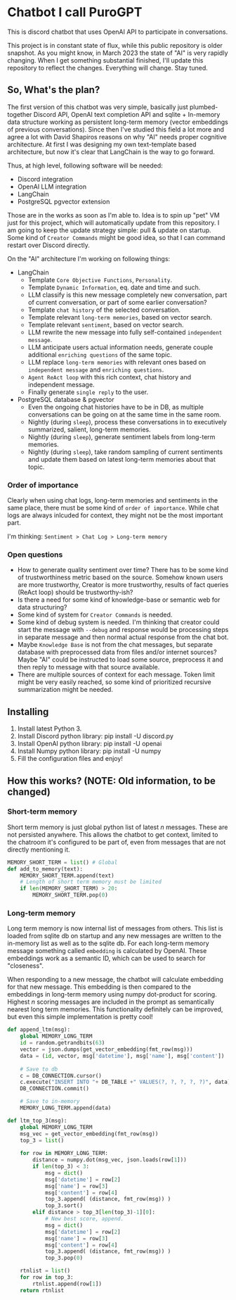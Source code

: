 # Chatbot I call PuroGPT

This is discord chatbot that uses OpenAI API to participate in conversations.

This project is in constant state of flux, while this public repository is older snapshot.
As you might know, in March 2023 the state of "AI" is very rapidly changing.
When I get something substantial finished, I'll update this repository to reflect the changes. Everything will change. Stay tuned.

## So, What's the plan?

The first version of this chatbot was very simple, basically just plumbed-together Discord API, OpenAI text completion API and sqlite + In-memory data structure working as persistent long-term memory (vector embeddings of previous conversations).
Since then I've studied this field a lot more and agree a lot with David Shapiros reasons on why "AI" needs proper cognitive architecture.
At first I was designing my own text-template based architecture, but now it's clear that LangChain is the way to go forward.

Thus, at high level, following software will be needed:

- Discord integration
- OpenAI LLM integration
- LangChain
- PostgreSQL pgvector extension

Those are in the works as soon as I'm able to. Idea is to spin up "pet" VM just for this project, which will automatically update from this repository. I am going to keep the update strategy simple: pull & update on startup. Some kind of ```Creator Commands``` might be good idea, so that I can command restart over Discord directly.

On the "AI" architecture I'm working on following things:

- LangChain
  - Template ```Core Objective Functions```, ```Personality```.
  - Template ```Dynamic Information```, eq. date and time and such.
  - LLM classify is this new message completely new conversation, part of current conversation, or part of some earlier conversation?
  - Template ```chat history``` of the selected conversation.
  - Template relevant ```long-term memories```, based on vector search.
  - Template relevant ```sentiment```, based on vector search.
  - LLM rewrite the new message into fully self-contained ```independent message```.
  - LLM anticipate users actual information needs, generate couple additional ```enriching questions``` of the same topic.
  - LLM replace ```long-term memories``` with relevant ones based on ```independent message``` and ```enriching questions```.
  - ```Agent ReAct loop``` with this rich context, chat history and independent message.
  - Finally generate ```single reply``` to the user.
- PostgreSQL database & pgvector
  - Even the ongoing chat histories have to be in DB, as multiple conversations can be going on at the same time in the same room.
  - Nightly (during ```sleep```), process these conversations in to executively summarized, salient, long-term memories. 
  - Nightly (during ```sleep```), generate sentiment labels from long-term memories.
  - Nightly (during ```sleep```), take random sampling of current sentiments and update them based on latest long-term memories about that topic.
  
### Order of importance

Clearly when using chat logs, long-term memories and sentiments in the same place, there must be some kind of ```order of importance```.
While chat logs are always inlcuded for context, they might not be the most important part.

I'm thinking: ```Sentiment > Chat Log > Long-term memory```

### Open questions

- How to generate quality sentiment over time? There has to be some kind of trustworthiness metric based on the source. Somehow known users are more trustworthy, Creator is more trustworthy, results of fact queries (ReAct loop) should be trustworthy-ish?
- Is there a need for some kind of knowledge-base or semantic web for data structuring?
- Some kind of system for ```Creator Commands``` is needed.
- Some kind of debug system is needed. I'm thinking that creator could start the message with ```--debug``` and response would be processing steps in separate message and then normal actual response from the chat bot.
- Maybe ```Knowledge Base``` is not from the chat messages, but separate database with preprocessed data from files and/or internet sources? Maybe "AI" could be instructed to load some source, preprocess it and then reply to message with that source available.
- There are multiple sources of context for each message. Token limit might be very easily reached, so some kind of prioritized recursive summarization might be needed. 


## Installing

1. Install latest Python 3.
2. Install Discord python library: pip install -U discord.py
3. Install OpenAI python library: pip install -U openai
4. Install Numpy python library: pip install -U numpy
5. Fill the configuration files and enjoy!

## How this works? (NOTE: Old information, to be changed)

### Short-term memory

Short term memory is just global python list of latest _n_ messages. These are not persisted anywhere. This allows the chatbot to get context, limited to the chatroom it's configured to be part of, even from messages that are not directly mentioning it.

```python 
MEMORY_SHORT_TERM = list() # Global
def add_to_memory(text):
    MEMORY_SHORT_TERM.append(text)
    # Length of short term memory must be limited
    if len(MEMORY_SHORT_TERM) > 20:
        MEMORY_SHORT_TERM.pop(0)
```

### Long-term memory

Long term memory is now internal list of messages from others. This list is loaded from sqlite db on startup and any new messages are written to the in-memory list as well as to the sqlite db. For each long-term memory message something called ```embedding``` is calculated by OpenAI. These embeddings work as a semantic ID, which can be used to search for "closeness". 

When responding to a new message, the chatbot will calculate embedding for that new message. This embedding is then compared to the embeddings in long-term memory using numpy dot-product for scoring. Highest _n_ scoring messages are included in the prompt as semantically nearest long term memories. This functionality definitely can be improved, but even this simple implementation is pretty cool!

```python
def append_ltm(msg):
    global MEMORY_LONG_TERM
    id = random.getrandbits(63)
    vector = json.dumps(get_vector_embedding(fmt_row(msg)))
    data = (id, vector, msg['datetime'], msg['name'], msg['content'])
    
    # Save to db
    c = DB_CONNECTION.cursor()
    c.execute("INSERT INTO "+ DB_TABLE +" VALUES(?, ?, ?, ?, ?)", data)
    DB_CONNECTION.commit()

    # Save to in-memory
    MEMORY_LONG_TERM.append(data)
```

```python
def ltm_top_3(msg):
    global MEMORY_LONG_TERM
    msg_vec = get_vector_embedding(fmt_row(msg))
    top_3 = list()
    
    for row in MEMORY_LONG_TERM:
        distance = numpy.dot(msg_vec, json.loads(row[1]))
        if len(top_3) < 3:
            msg = dict()
            msg['datetime'] = row[2]
            msg['name'] = row[3]
            msg['content'] = row[4]
            top_3.append( (distance, fmt_row(msg)) )
            top_3.sort()
        elif distance > top_3[len(top_3)-1][0]:
            # New best score, append.
            msg = dict()
            msg['datetime'] = row[2]
            msg['name'] = row[3]
            msg['content'] = row[4]
            top_3.append( (distance, fmt_row(msg)) )
            top_3.pop(0)

    rtnlist = list()
    for row in top_3:
        rtnlist.append(row[1])
    return rtnlist
```
